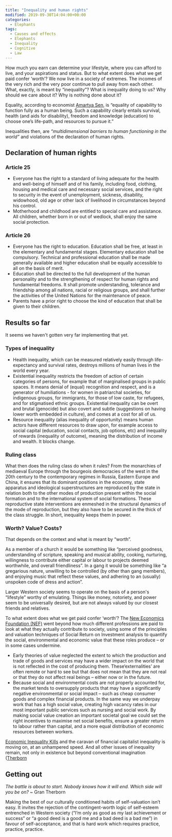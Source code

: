 ```yaml
---
title: "Inequality and human rights"
modified: 2019-09-30T14:04:00+00:00
categories:
  - Elephants
tags:
  - Causes and effects
  - Elephants
  - Inequality
  - Cognitive
  - Law
---
```


How much you earn can determine your lifestyle, where you can afford to live, and your aspirations and status. But to what extent does what we get paid confer ​‘worth’? We now live in a society of extremes. The incomes of the very rich and the very poor continue to pull away from each other. What, exactly, is meant by “inequality”? What is inequality doing to us? Why should we care about it? Why is nothing done about it? 

Equality, according to economist [Amartya Sen](https://scholar.harvard.edu/sen/home), is “equality of capability to function fully as a human being. Such a capability clearly entails survival, health (and aids for disability), freedom and knowledge (education) to choose one’s life-path, and resources to pursue it.”

Inequalities then, are _“multidimensional barriers to human functioning in the world”_ and violations of the declaration of human rights.

## Declaration of human rights

### Article 25

* Everyone has the right to a standard of living adequate for the health and well-being of himself and of his family, including food, clothing, housing and medical care and necessary social services, and the right to security in the event of unemployment, sickness, disability, widowhood, old age or other lack of livelihood in circumstances beyond his control.
* Motherhood and childhood are entitled to special care and assistance. All children, whether born in or out of wedlock, shall enjoy the same social protection.

### Article 26

* Everyone has the right to education. Education shall be free, at least in the elementary and fundamental stages. Elementary education shall be compulsory. Technical and professional education shall be made generally available and higher education shall be equally accessible to all on the basis of merit.
* Education shall be directed to the full development of the human personality and to the strengthening of respect for human rights and fundamental freedoms. It shall promote understanding, tolerance and friendship among all nations, racial or religious groups, and shall further the activities of the United Nations for the maintenance of peace.
* Parents have a prior right to choose the kind of education that shall be given to their children.

## Results so far

It seems we haven't gotten very far implementing that yet. 

### Types of inequality

* Health inequality, which can be measured relatively easily through life-expectancy and survival rates, destroys millions of human lives in the world every year.
* Existential inequality restricts the freedom of action of certain categories of persons, for example that of marginalised groups in public spaces. It means denial of (equal) recognition and respect, and is a generator of humiliations - for women in patriarchal societies, for indigenous groups, for immigrants, for those of low caste, for refugees, and for stigmatised ethnic groups. Existential inequality can be overt and brutal (genocide) but also covert and subtle (suggestions on having lower worth embedded in culture), and comes at a cost for all of us.
* Resource inequality (alias inequality of opportunity) means human actors have different resources to draw upon, for example access to social capital (education, social contacts, job options, etc) and inequality of rewards (inequality of outcome), meaning the distribution of income and wealth. It blocks change.

### Ruling class

What then does the ruling class do when it rules? From the monarchies of mediaeval Europe through the bourgeois democracies of the west in the 20th century to the contemporary regimes in Russia, Eastern Europe and China, it ensures that its dominant positions in the economy, state apparatus and ideological superstructures are reproduced by the state in rela­tion both to the other modes of production present within the social formation and to the international system of social formations. These reproductive state interventions are enmeshed in the struc­tural dynamics of the mode of reproduction, but they also have to be secured in the thick of the class struggle. In short, inequality keeps them in power. 

### Worth? Value? Costs?

That depends on the context and what is meant by “worth”.

As a member of a church it would be something like “perceived goodness, understanding of scripture, speaking and musical ability, cooking, nurturing, willingness to contribute either capital or labour to projects deemed worthwhile, and overall friendliness”. In a gang it would be something like “a gregarious nature, unwilling to be controlled (by other than gang members), and enjoying music that reflect these values, and adhering to an (usually) unspoken code of dress and action”.

Larger Western society seems to operate on the basis of a person's “lifestyle” worthy of emulating. Things like money, notoriety, and power seem to be universally desired, but are not always valued by our closest friends and relatives.

To what extent does what we get paid confer ​‘worth’? The [New Economics Foundation (NEF)](https://neweconomics.org/2009/12/a-bit-rich/) went beyond how much different professions are paid to look at what they actually contribute to society, using some of the principles and valuation techniques of Social Return on Investment analysis to quantify the social, environmental and economic value that these roles produce – or in some cases undermine.

* Early theories of value neglected the extent to which the production and trade of goods and services may have a wider impact on the world that is not reflected in the cost of producing them. These ​‘externalities’ are often remote or hard to see but that does not mean that they are not real or that they do not affect real beings – either now or in the future.
* Because social and environmental costs are not properly accounted for, the market tends to oversupply products that may have a significantly negative environmental or social impact – such as cheap consumer goods and complex financial products. In the same way we underpay work that has a high social value, creating high vacancy rates in our most important public services such as nursing and social work. By making social value creation an important societal goal we could set the right incentives to maximise net social benefits, ensure a greater return to labour rather than capital, and a more equal distribution of economic resources between workers.

[Economic Inequality Kills](https://www.thenation.com/article/archive/how-economic-inequality-kills/) and the caravan of financial capitalist inequality is moving on, at an unhampered  speed.  And  all  other  issues  of  inequality  remain,  not  only  in  existence but beyond conventional imagination ([Therborn](http://www.scielo.mec.pt/pdf/aso/n212/n212a08.pdf)

## Getting out

_The battle is about to start. Nobody knows how it will end. Which side will you be on?_ ~ Gran Therborn

Making the best of our culturally conditioned habits of self-valuation isn’t easy. It invites the rejection of the contingent-worth logic of self-esteem entrenched in Western society (“I’m only as good as my last achievement or success” or “a good deed is a good me and a bad deed is a bad me”) in favour of self-acceptance, and that is hard work which requires practice, practice, practice.




